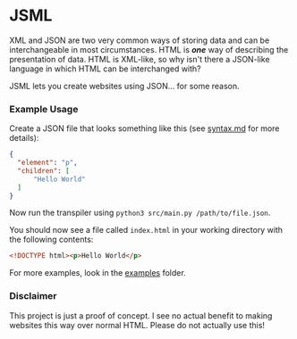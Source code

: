 # JSML

XML and JSON are two very common ways of storing data and can be interchangeable in most circumstances.
HTML is ***one*** way of describing the presentation of data.
HTML is XML-like, so why isn't there a JSON-like language in which HTML can be interchanged with?

JSML lets you create websites using JSON... for some reason.

### Example Usage
Create a JSON file that looks something like this (see [syntax.md](docs/syntax.md) for more details):
```json
{
  "element": "p",
  "children": [
      "Hello World"
  ]
}
```

Now run the transpiler using `python3 src/main.py /path/to/file.json`.

You should now see a file called `index.html` in your working directory with the following contents:
```html
<!DOCTYPE html><p>Hello World</p>
```

For more examples, look in the [examples](examples) folder.

### Disclaimer
This project is just a proof of concept. I see no actual benefit to making websites this way over normal HTML. Please do
not actually use this!